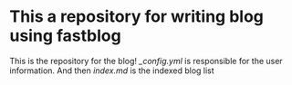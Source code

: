 # This a repository for writing blog using fastblog

This is the repository for the blog!  *_config.yml* is responsible for the user information. And then  *index.md* is the indexed blog list
